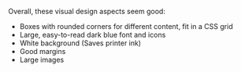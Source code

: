 Overall, these visual design aspects seem good:

- Boxes with rounded corners for different content, fit in a CSS grid
- Large, easy-to-read dark blue font and icons
- White background (Saves printer ink)
- Good margins
- Large images